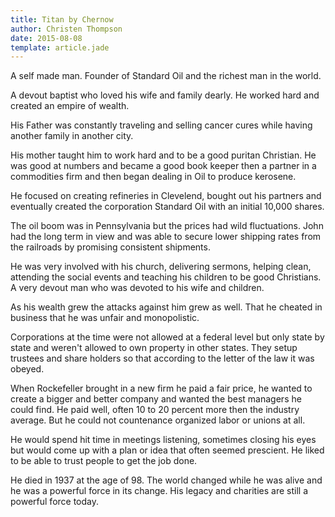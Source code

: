 ```yaml
---
title: Titan by Chernow
author: Christen Thompson
date: 2015-08-08
template: article.jade 
---
```


A self made man. Founder of Standard Oil and the richest man in the world.

<span class="more"></span>

A devout baptist who loved his wife and family dearly. He worked hard and created an empire of wealth. 

His Father was constantly traveling and selling cancer cures while having another family in another city.

His mother taught him to work hard and to be a good puritan Christian. He was good at numbers and became a good book keeper then a partner in a commodities firm and then began dealing in Oil to produce kerosene.

He focused on creating refineries in Clevelend, bought out his partners and eventually created the corporation Standard Oil with an initial 10,000 shares.

The oil boom was in Pennsylvania but the prices had wild fluctuations. John had the long term in view and was able to secure lower shipping rates from the railroads by promising consistent shipments.

He was very involved with his church, delivering sermons, helping clean, attending the social events and teaching his children to be good Christians. A very devout man who was devoted to his wife and children.  

As his wealth grew the attacks against him grew as well. That he cheated in business that he was unfair and monopolistic.

Corporations at the time were not allowed at a federal level but only state by state and weren't allowed to own property in other states. They setup trustees and share holders so that according to the letter of the law it was obeyed.

When Rockefeller brought in a new firm he paid a fair price, he wanted to create a bigger and better company and wanted the best managers he could find. He paid well, often 10 to 20 percent more then the industry average. But he could not countenance organized labor or unions at all.

He would spend hit time in meetings listening, sometimes closing his eyes but would come up with a 
plan or idea that often seemed prescient. He liked to be able to trust people to get the job done.


He died in 1937 at the age of 98. The world changed while he was alive and he was a powerful force in its change. His legacy and charities are still a powerful force today.